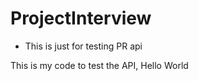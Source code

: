 # ProjectInterview

- This is just for testing PR api

This is my code to test the API, Hello World 
